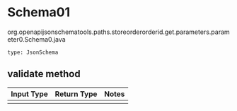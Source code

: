 # Schema01
org.openapijsonschematools.paths.storeorderorderid.get.parameters.parameter0.Schema0.java
```
type: JsonSchema
```

## validate method
Input Type | Return Type | Notes
------------ | ------------- | -------------
 |  |
